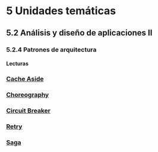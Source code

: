 # 5 Unidades temáticas

## 5.2 Análisis y diseño de aplicaciones II

### 5.2.4 Patrones de arquitectura

#### Lecturas

<!-- TODO: Completar la lista de patrones de arquitectura con los mencionados en
Bass -->

### [Cache Aside](/2_Tecnicas_y_herramientas/2_09_.Patrones_de_arquitectura.md/2_09_Cache_Aside.md)

### [Choreography](/2_Tecnicas_y_herramientas/2_09_.Patrones_de_arquitectura.md/2_09_Choreography.md)

### [Circuit Breaker](/2_Tecnicas_y_herramientas/2_09_.Patrones_de_arquitectura.md/2_09_Circuit_breaker.md)

### [Retry](/2_Tecnicas_y_herramientas/2_09_.Patrones_de_arquitectura.md/2_09_Retry.md)

### [Saga](/2_Tecnicas_y_herramientas/2_09_.Patrones_de_arquitectura.md/2_09_Saga.md)
